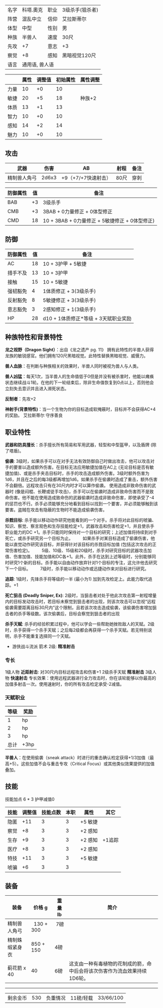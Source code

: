 <table>
  <tr>
      <td>名字</td>
      <td>科塔.奧克</td>
      <td>职业</td>
      <td>3级杀手(狙杀者)</td>
  </tr>
  <tr>
      <td>阵营</td>
      <td>混乱中立</td>
      <td>信仰</td>
      <td>艾拉斯蒂尔</td>
  </tr>
  <tr>
      <td>体型</td>
      <td>中型</td>
      <td>性别</td>
      <td>男</td>
  </tr>
  <tr>
      <td>种族</td>
      <td>半兽人</td>
      <td>速度</td>
      <td>30尺</td>
  </tr>
  <tr>
      <td>先攻</td>
      <td>+7</td>
      <td>意志</td>
      <td>+3</td>
  </tr>
  <tr>
      <td>察觉</td>
      <td>+8</td>
      <td>感知</td>
      <td>黑暗视觉120尺</td>
  </tr>
  <tr>
      <td>语言</td>
      <td colspan="3">通用语, 兽人语</td>
  </tr>
</table> 

|      | 属性 | 调整值 | 初始属性 | 属性调整 |
| ---- | ---- | ------ | -------- | -------- |
| 力量 |  10  |  +0 |  10  | 
| 敏捷 |  20  |  +5 |  18  | 种族+2
| 体质 |  13  |  +1 |  13  |
| 智力 |  10  |  +0 |  10  |
| 感知 |  14  |  +2 |  14  |    
| 魅力 |  10  |  +0  |  10  | 

## 攻击
| 武器 | 伤害  | AB | 射程 | 备注 | 
| ---- | ---- | ------ | ---- | ---- |
| 精制兽人角弓 |2d6x3 | +9（+7/+7快速射击） | 	80尺	    | 	穿刺	  | 


| 防御属性  | 值 | 备注 | 
| ---- | ---- | ------ | 
| BAB |  +3  | 3级杀手    |  
| CMB |  +3  |  3BAB + 0力量修正 + 0体型修正  |  
| CMD |  18  |  10 + 3BAB + 0力量修正 + 5敏捷修正 + 0体型修正)    |  

## 防御

| 防御属性  | 值 | 备注 | 
| ---- | ---- | ------ | 
| AC |  18  | 10 + 3护甲 + 5敏捷     |  
| 措手不及 |  13  | 10 + 3护甲     |  
| 接触 |  15  |  10 + 5敏捷  |  
| 强韧豁免 |  4  |  1体质修正 + 3(3级杀手)   | 
| 反射豁免 |  8  |  5敏捷修正 + 3(3级杀手)   | 
| 意志豁免 |  3  |  2感知修正 + 1(3级杀手)   | 
| HP |  28 |  d10 + 1体质修正\*等级 +  3天赋职业奖励   | 


## 种族特性和背景特性

**龙之视野（Dragon Sight）**：出自《龙之遗产 pg. 11》
拥有此特性的半兽人获得龙族的敏锐感官。他们拥有120尺黑暗视觉。此特性替换黑暗视觉、威慑力。

**兽人血脉**：在判断与种族相关的效果时，半兽人同时被视为兽人与人类。

**兽人凶猛**：每天1次，当半兽人的生命值低于0但是并没有被杀害时，他能以瘫痪状态继续战斗1轮。在他的下一轮结束后，除非生命值恢复到0点以上，否则他会立刻失去意识并且进入濒死状态。

**反制者**：先攻+2

**神射手(背景特性)**：当一个生物为你的目标造成软掩蔽时，目标并不会获得AC+4的奖励。
艾拉斯蒂尔 守序善良

## 职业特性

**武器和防具擅长**：杀手擅长所有简易和军用武器，轻型和中型盔甲，以及盾牌 (除了塔盾)。

**偷袭**: 3级时，如果杀手可以在对手无法有效防御自己时做出攻击，他可以攻击对手的要害以造成额外伤害。在目标无法应用敏捷加值在AC上 (无论目标是否有敏捷加值)、或是杀手夹击目标时，杀手的攻击造成额外伤害。3级时额外伤害为1d6，并且在之后的每3级都再增加1d6。如果杀手在偷袭时造成了重击，额外伤害不会翻倍。远程攻击只有在30尺内时才可以算作偷袭。
使用造成非致命伤害的武器时 (像是闷棍、长鞭或徒手攻击)，杀手可以在偷袭时造成非致命伤害而不是致命伤害。他不能在使用造成致命伤的武器偷袭时造成非致命伤害，即使承受了-4的惩罚也不行。杀手必须能够充分地看到目标以找到一个要害，并必须能够触到该要害。盗贼在攻击有隐蔽的生物时不能造成偷袭伤害。

**杀戮目标**: 杀手能以移动动作研究他能看到的一个对手。杀手将对此目标的唬骗、知识、察觉、察言观色和生存技能检定+1，武器攻击和伤害检定+1，并且使杀手职业能力的DC +1。杀手只能同时保持对一个目标的研究；上述加值将持续到对手死亡，或杀手研究另一个目标为止。
　　如果杀手对某目标造成了偷袭伤害，他能以直觉动作研究该目标，并获得针对该目标的杀戮目标加值 (包括这次攻击的正常伤害检定)。
　　5级、10级、15级和20级时，杀手对研究目标的武器攻击加值、伤害加值、技能加值和DC各+1。此外，杀手在达到上述等级时，分别能够同时研究1个新的目标。杀手能以自由动作放弃针对1个目标的专注，这允许他去研究下一个目标。
　　7级时，杀手能以移动动作或迅捷动作来对目标进行研究。

**追踪**: 1级时，先锋杀手将等级的一半 (最小为1) 加到先攻检定上。此能力取代追踪。+1

**死亡狙击 (Deadly Sniper, Ex)**: 2级时，当狙击者对处于他此次攻击第一射程增量内的目标发动攻击时，若目标未察觉到狙击者的出现，则该次攻击可以忽视“远程偷袭需要距离目标30尺内”这个限制，且若该次攻击造成偷袭，该偷袭伤害增加狙击者的杀手等级数。该次偷袭后，目标会察觉到狙击者的出现

**杀手天赋**: 杀手的经验积累过程中，他可以学会一些帮助她挫败敌人的天赋。2级时，杀手获得一个杀手天赋；之后每2级都会再获得一个杀手天赋。若无特别说明，杀手不能重复选择同一个天赋。
- 游侠战斗流派 箭术 2级: **精准射击**

### 专长

1级人物 **近距射击**: 对30尺内目标远程攻击和伤害+1
2级杀手天赋 **精准射击**
3级人物 **快速射击**
专长效果：使用远程武器进行全力攻击时，你在该轮能够以你最高的加值多射击一次。使用速射时，你的所有攻击检定承受-2减值。

### 天赋职业
| 等级 | 奖励           |
| ---- | -------------- |
| 1    | hp           |
| 2    | hp         |
| 3    | hp          |
| 总计 | +3hp |

**半兽人**：在使用偷袭（sneak attack）时进行的重击确认检定获得+1/3加值（最高+5）。这些加值不会与重击专攻（Critical Focus）或其他类似效果提供的加值叠加。

## 技能

技能加点 6 * 3 护甲减值0

| 技能       | 调整值 | 技能点数 | 本职 | 属性 | 其它     |
| ---------- | ------ | -------- | ---- | ---- | -------- |
| 隐匿 |  +11   | 3        | 3   | +5 敏捷
| 察觉 |  +8   | 3        | 3   | +2 感知
| 生存 |  +9   | 3        | 3   | +2 感知 |+1追踪
| 医疗 |  +8   | 3        | 3   | +2 感知
| 特技 |  +11   | 3        | 3   | +5 敏捷 
| 唬骗 |  +6   | 3        | 3   | 

## 装备
| 装备         | 价格 g | 重量 lb | 简介 |
| ------------ | ------ | ------- | ---- 
| 精制兽人角弓 | 		130 + 300	  | 7磅	  | 
| 精制蛛缎紧身衣 | 850 + 150 | 4磅 |
| 蓟花箭 x 40 | 40 | 6磅 | 这支由一种有毒植物的花制成的箭，命中后会将该次伤害作为流血效果持续1D6轮。




---


<table>
    <tr>
        <td>剩余金币</td>
        <td>530</td>
	    <td>负重情况</td>
        <td>11磅/轻载</td>
	    <td>33/66/100</td>
    </tr>
</table>
